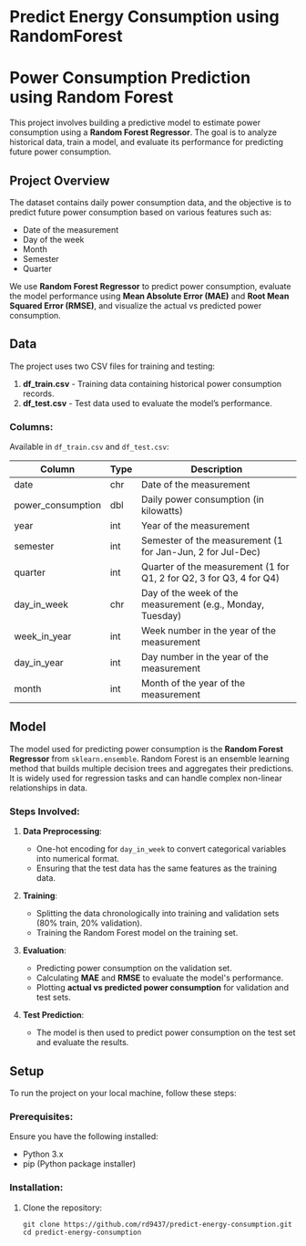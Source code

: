 # Predict Energy Consumption using RandomForest

# Power Consumption Prediction using Random Forest

This project involves building a predictive model to estimate power consumption using a **Random Forest Regressor**. The goal is to analyze historical data, train a model, and evaluate its performance for predicting future power consumption.

## Project Overview
The dataset contains daily power consumption data, and the objective is to predict future power consumption based on various features such as:
- Date of the measurement
- Day of the week
- Month
- Semester
- Quarter

We use **Random Forest Regressor** to predict power consumption, evaluate the model performance using **Mean Absolute Error (MAE)** and **Root Mean Squared Error (RMSE)**, and visualize the actual vs predicted power consumption.

## Data
The project uses two CSV files for training and testing:

1. **df_train.csv** - Training data containing historical power consumption records.
2. **df_test.csv** - Test data used to evaluate the model’s performance.

### Columns:

Available in `df_train.csv` and `df_test.csv`:

| Column             | Type   | Description                                                                 |
|--------------------|--------|----------------------------------------------------------------------------|
| date               | chr    | Date of the measurement                                                    |
| power_consumption  | dbl    | Daily power consumption (in kilowatts)                                     |
| year               | int    | Year of the measurement                                                    |
| semester           | int    | Semester of the measurement (1 for Jan-Jun, 2 for Jul-Dec)                 |
| quarter            | int    | Quarter of the measurement (1 for Q1, 2 for Q2, 3 for Q3, 4 for Q4)        |
| day_in_week        | chr    | Day of the week of the measurement (e.g., Monday, Tuesday)                 |
| week_in_year       | int    | Week number in the year of the measurement                                 |
| day_in_year        | int    | Day number in the year of the measurement                                  |
| month              | int    | Month of the year of the measurement 

## Model
The model used for predicting power consumption is the **Random Forest Regressor** from `sklearn.ensemble`. Random Forest is an ensemble learning method that builds multiple decision trees and aggregates their predictions. It is widely used for regression tasks and can handle complex non-linear relationships in data.

### Steps Involved:
1. **Data Preprocessing**:
   - One-hot encoding for `day_in_week` to convert categorical variables into numerical format.
   - Ensuring that the test data has the same features as the training data.

2. **Training**:
   - Splitting the data chronologically into training and validation sets (80% train, 20% validation).
   - Training the Random Forest model on the training set.

3. **Evaluation**:
   - Predicting power consumption on the validation set.
   - Calculating **MAE** and **RMSE** to evaluate the model's performance.
   - Plotting **actual vs predicted power consumption** for validation and test sets.

4. **Test Prediction**:
   - The model is then used to predict power consumption on the test set and evaluate the results.

## Setup
To run the project on your local machine, follow these steps:

### Prerequisites:
Ensure you have the following installed:
- Python 3.x
- pip (Python package installer)

### Installation:
1. Clone the repository:
   ```
   git clone https://github.com/rd9437/predict-energy-consumption.git
   cd predict-energy-consumption 
   ```
